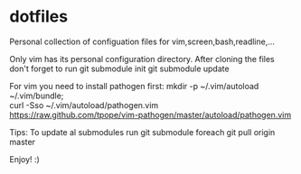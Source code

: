 dotfiles
========

Personal collection of configuation files for vim,screen,bash,readline,...

Only vim has its personal configuration directory.
After cloning the files don't forget to run
git submodule init
git submodule update

For vim you need to install pathogen first:
mkdir -p ~/.vim/autoload ~/.vim/bundle; \
curl -Sso ~/.vim/autoload/pathogen.vim \
    https://raw.github.com/tpope/vim-pathogen/master/autoload/pathogen.vim

Tips:
To update al submodules run 
git submodule foreach git pull origin master

Enjoy! :)
